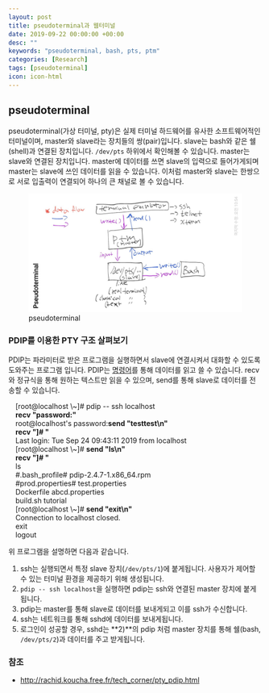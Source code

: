 ```yaml
---
layout: post
title: pseudoterminal과 웹터미널
date: 2019-09-22 00:00:00 +00:00
desc: ""
keywords: "pseudoterminal, bash, pts, ptm"
categories: [Research]
tags: [pseudoterminal]
icon: icon-html
---
```


## pseudoterminal

pseudoterminal(가상 터미널, pty)은 실제 터미널 하드웨어를 유사한 소프트웨어적인 터미널이며, master와 slave라는 장치들의 쌍(pair)입니다.
slave는 bash와 같은 쉘(shell)과 연결된 장치입니다. `/dev/pts` 하위에서 확인해볼 수 있습니다.
master는 slave와 연결된 장치입니다. master에 데이터를 쓰면 slave의 입력으로 들어가게되며 master는 slave에 쓰인 데이터를 읽을 수 있습니다.
이처럼 master와 slave는 한쌍으로 서로 입출력이 연결되어 하나의 큰 채널로 볼 수 있습니다.

<figure><img src="/static/assets/img/blog/pseudoterminal.jpg" style="max-width: 100%;"/>
<figcaption>pseudoterminal</figcaption>
</figure>

### PDIP를 이용한 PTY 구조 살펴보기

PDIP는 파라미터로 받은 프로그램을 실행하면서 slave에 연결시켜서 대화할 수 있도록 도와주는 프로그램 입니다. PDIP는 [명령어](http://rachid.koucha.free.fr/tech_corner/pty_pdip.html)를 통해
데이터를 읽고 쓸 수 있습니다. recv와 정규식을 통해 원하는 텍스트만 읽을 수 있으며, send를 통해 slave로 데이터를 전송할 수 있습니다.


<div style="padding-left:1em;">
<div>[root@localhost \~]# pdip -- ssh localhost</div>
<div><b>recv "password:"</b></div>
<div>root@localhost's password:<b>send "testtest\n"</b></div>
<div><b>recv "]# "</b></div>
<div></div>
<div>Last login: Tue Sep 24 09:43:11 2019 from localhost</div>
<div>[root@localhost \~]# <b>send "ls\n"</b></div>
<div><b>recv "]# "</b></div>
<div>ls</div>
<div>#.bash_profile#                     pdip-2.4.7-1.x86_64.rpm</div>
<div>#prod.properties#                   test.properties</div>
<div>Dockerfile                          abcd.properties</div>
<div>build.sh                            tutorial</div>
<div>[root@localhost \~]# <b>send "exit\n"</b></div>
<div>Connection to localhost closed.</div>
<div>exit</div>
<div>logout</div>
</div>

위 프로그램을 설명하면 다음과 같습니다.

1. ssh는 실행되면서 특정 slave 장치(`/dev/pts/1`)에 붙게됩니다. 사용자가 제어할 수 있는 터미널 환경을 제공하기 위해 생성됩니다.
2. `pdip -- ssh localhost`을 실행하면 pdip는 ssh와 연결된 master 장치에 붙게됩니다.
3. pdip는 master를 통해 slave로 데이터를 보내게되고 이를 ssh가 수신합니다.
4. ssh는 네트워크를 통해 sshd에 데이터를 보내게됩니다.
5. 로그인이 성공할 경우, sshd는 **2)**의 pdip 처럼 master 장치를 통해 쉘(bash, `/dev/pts/2`)과 데이터를 주고 받게됩니다.

### 참조

- http://rachid.koucha.free.fr/tech_corner/pty_pdip.html
